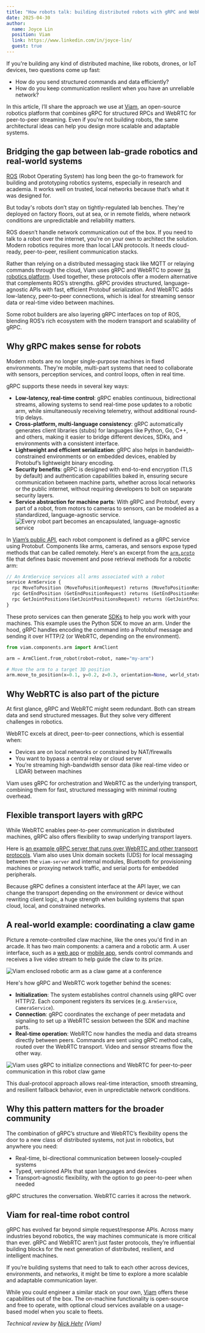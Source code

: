 ```yaml
---
title: "How robots talk: building distributed robots with gRPC and WebRTC"
date: 2025-04-30
author:
  name: Joyce Lin
  position: Viam
  link: https://www.linkedin.com/in/joyce-lin/
  guest: true
---
```


If you're building any kind of distributed machine, like robots, drones, or IoT devices, two questions come up fast:

- How do you send structured commands and data efficiently?
- How do you keep communication resilient when you have an unreliable network?

In this article, I’ll share the approach we use at [Viam](https://www.viam.com/), an open-source robotics platform that combines gRPC for structured RPCs and WebRTC for peer-to-peer streaming. Even if you're not building robots, the same architectural ideas can help you design more scalable and adaptable systems.

## Bridging the gap between lab-grade robotics and real-world systems

[ROS](https://en.wikipedia.org/wiki/Robot_Operating_System) (Robot Operating System) has long been the go-to framework for building and prototyping robotics systems, especially in research and academia. It works well on trusted, local networks because that’s what it was designed for.

But today's robots don’t stay on tightly-regulated lab benches. They're deployed on factory floors, out at sea, or in remote fields, where network conditions are unpredictable and reliability matters.

ROS doesn’t handle network communication out of the box. If you need to talk to a robot over the internet, you’re on your own to architect the solution. Modern robotics requires more than local LAN protocols. It needs cloud-ready, peer-to-peer, resilient communication stacks.

Rather than relying on a distributed messaging stack like MQTT or relaying commands through the cloud, Viam uses gRPC and WebRTC to power [its robotics platform](https://docs.viam.com/#platform). Used together, these protocols offer a modern alternative that complements ROS’s strengths. gRPC provides structured, language-agnostic APIs with fast, efficient Protobuf serialization. And WebRTC adds low-latency, peer-to-peer connections, which is ideal for streaming sensor data or real-time video between machines.

Some robot builders are also layering gRPC interfaces on top of ROS, blending ROS’s rich ecosystem with the modern transport and scalability of gRPC.

## Why gRPC makes sense for robots

Modern robots are no longer single-purpose machines in fixed environments. They're mobile, multi-part systems that need to collaborate with sensors, perception services, and control loops, often in real time.

gRPC supports these needs in several key ways:

- **Low-latency, real-time control**: gRPC enables continuous, bidirectional streams, allowing systems to send real-time pose updates to a robotic arm, while simultaneously receiving telemetry, without additional round-trip delays.
- **Cross-platform, multi-language consistency**: gRPC automatically generates client libraries (stubs) for languages like Python, Go, C++, and others, making it easier to bridge different devices, SDKs, and environments with a consistent interface.
- **Lightweight and efficient serialization**: gRPC also helps in bandwidth-constrained environments or on embedded devices, enabled by Protobuf’s lightweight binary encoding.
- **Security benefits**: gRPC is designed with end-to-end encryption (TLS by default) and authentication capabilities baked in, ensuring secure communication between machine parts, whether across local networks or the public internet, without requiring developers to bolt on separate security layers.
- **Service abstraction for machine parts**: With gRPC and Protobuf, every part of a robot, from motors to cameras to sensors, can be modeled as a standardized, language-agnostic service.
  ![Every robot part becomes an encapsulated, language-agnostic service](/img/blog/robotics/component-protos.png)

In [Viam’s public API](https://github.com/viamrobotics/api), each robot component is defined as a gRPC service using Protobuf. Components like arms, cameras, and sensors expose typed methods that can be called remotely. Here's an excerpt from the [`arm.proto`](https://github.com/viamrobotics/api/blob/main/proto/viam/component/arm/v1/arm.proto) file that defines basic movement and pose retrieval methods for a robotic arm:

```proto
// An ArmService services all arms associated with a robot
service ArmService {
  rpc MoveToPosition (MoveToPositionRequest) returns (MoveToPositionResponse);
  rpc GetEndPosition (GetEndPositionRequest) returns (GetEndPositionResponse);
  rpc GetJointPositions(GetJointPositionsRequest) returns (GetJointPositionsResponse);
}
```

These proto services can then generate [SDKs](https://docs.viam.com/dev/reference/sdks/) to help you work with your machines. This example uses the Python SDK to move an arm. Under the hood, gRPC handles encoding the command into a Protobuf message and sending it over HTTP/2 (or WebRTC, depending on the environment).

```python
from viam.components.arm import ArmClient

arm = ArmClient.from_robot(robot=robot, name="my-arm")

# Move the arm to a target 3D position
arm.move_to_position(x=0.1, y=0.2, z=0.3, orientation=None, world_state=None)
```

## Why WebRTC is also part of the picture

At first glance, gRPC and WebRTC might seem redundant. Both can stream data and send structured messages. But they solve very different challenges in robotics.

WebRTC excels at direct, peer-to-peer connections, which is essential when:

- Devices are on local networks or constrained by NAT/firewalls
- You want to bypass a central relay or cloud server
- You’re streaming high-bandwidth sensor data (like real-time video or LIDAR) between machines

Viam uses gRPC for orchestration and WebRTC as the underlying transport, combining them for fast, structured messaging with minimal routing overhead.

## Flexible transport layers with gRPC

While WebRTC enables peer-to-peer communication in distributed machines, gRPC also offers flexibility to swap underlying transport layers.

Here is [an example gRPC server that runs over WebRTC and other transport protocols](https://github.com/viamrobotics/goutils/tree/main/rpc/examples/echo). Viam also uses Unix domain sockets (UDS) for local messaging between the `viam-server` and internal modules, Bluetooth for provisioning machines or proxying network traffic, and serial ports for embedded peripherals.

Because gRPC defines a consistent interface at the API layer, we can change the transport depending on the environment or device without rewriting client logic, a huge strength when building systems that span cloud, local, and constrained networks.

## A real-world example: coordinating a claw game

Picture a remote-controlled claw machine, like the ones you'd find in an arcade. It has two main components: a camera and a robotic arm. A user interface, such as a [web app](https://docs.viam.com/dev/reference/sdks/#frontend-sdks) or [mobile app](https://docs.viam.com/dev/reference/sdks/#mobile-sdk), sends control commands and receives a live video stream to help guide the claw to its prize.

![Viam enclosed robotic arm as a claw game at a conference](/img/blog/robotics/viam-enclosed-robotic-arm.jpg)

Here's how gRPC and WebRTC work together behind the scenes:

- **Initialization**: The system establishes control channels using gRPC over HTTP/2. Each component registers its services (e.g. `ArmService`, `CameraService`).
- **Connection**: gRPC coordinates the exchange of peer metadata and signaling to set up a WebRTC session between the SDK and machine parts.
- **Real-time operation**: WebRTC now handles the media and data streams directly between peers. Commands are sent using gRPC method calls, routed over the WebRTC transport. Video and sensor streams flow the other way.

![Viam uses gRPC to initialize connections and WebRTC for peer-to-peer communication in this robot claw game](/img/blog/robotics/grpc-and-webrtc.png)

This dual-protocol approach allows real-time interaction, smooth streaming, and resilient fallback behavior, even in unpredictable network conditions.

## Why this pattern matters for the broader community

The combination of gRPC’s structure and WebRTC’s flexibility opens the door to a new class of distributed systems, not just in robotics, but anywhere you need:

- Real-time, bi-directional communication between loosely-coupled systems
- Typed, versioned APIs that span languages and devices
- Transport-agnostic flexibility, with the option to go peer-to-peer when needed

gRPC structures the conversation. WebRTC carries it across the network.

## Viam for real-time robot control

gRPC has evolved far beyond simple request/response APIs. Across many industries beyond robotics, the way machines communicate is more critical than ever. gRPC and WebRTC aren’t just faster protocols, they’re influential building blocks for the next generation of distributed, resilient, and intelligent machines.

If you’re building systems that need to talk to each other across devices, environments, and networks, it might be time to explore a more scalable and adaptable communication layer.

While you could engineer a similar stack on your own, [Viam](https://www.viam.com/) offers these capabilities out of the box. The on-machine functionality is open-source and free to operate, with optional cloud services available on a usage-based model when you scale to fleets.

_Technical review by [Nick Hehr](https://www.linkedin.com/in/nick-hehr/) (Viam)_
